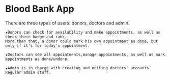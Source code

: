 # Blood Bank App

There are three types of users: donors, doctors and admin.

    ★Donors can check for availability and make appointments, as well as check their badge and rank.
    More than that, a donor could mark his own appointment as done, but only if it's for today's appointment.
    
    ★Doctors can see all appointments,manage appointments, as well as mark appointments as done/undone. 
    
    ★Admin is in charge with creating and editing doctors' accounts. Regular admin stuff.

